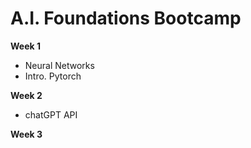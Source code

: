 # A.I. Foundations Bootcamp

**Week 1**

- Neural Networks
- Intro. Pytorch

**Week 2**

- chatGPT API

**Week 3**
